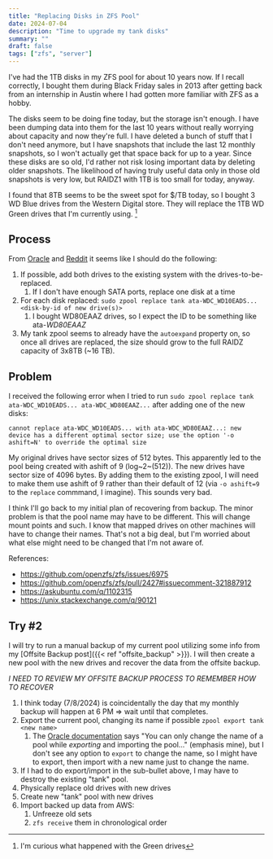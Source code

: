 ```yaml
---
title: "Replacing Disks in ZFS Pool"
date: 2024-07-04
description: "Time to upgrade my tank disks"
summary: ""
draft: false
tags: ["zfs", "server"]
---
```


I've had the 1TB disks in my ZFS pool for about 10 years now. If I recall correctly, I bought them during Black Friday sales in 2013 after getting back from an internship in Austin where I had gotten more familiar with ZFS as a hobby.

The disks seem to be doing fine today, but the storage isn't enough. I have been dumping data into them for the last 10 years without really worrying about capacity and now they're full. I have deleted a bunch of stuff that I don't need anymore, but I have snapshots that include the last 12 monthly snapshots, so I won't actually get that space back for up to a year. Since these disks are so old, I'd rather not risk losing important data by deleting older snapshots. The likelihood of having truly useful data only in those old snapshots is very low, but RAIDZ1 with 1TB is too small for today, anyway.

I found that 8TB seems to be the sweet spot for $/TB today, so I bought 3 WD Blue drives from the Western Digital store. They will replace the 1TB WD Green drives that I'm currently using. [^green]

## Process
From [Oracle](https://docs.oracle.com/cd/E19253-01/819-5461/gazgd/index.html) and [Reddit](https://www.reddit.com/r/zfs/comments/sqffah/replacing_drives_in_a_zpool/) it seems like I should do the following:

1. If possible, add both drives to the existing system with the drives-to-be-replaced.
   1. If I don't have enough SATA ports, replace one disk at a time
1. For each disk replaced: `sudo zpool replace tank ata-WDC_WD10EADS... <disk-by-id of new drive(s)>`
   1. I bought WD80EAAZ drives, so I expect the ID to be something like ata-*WD80EAAZ*
1. My tank zpool seems to already have the `autoexpand` property on, so once all drives are replaced, the size should grow to the full RAIDZ capacity of 3x8TB (~16 TB).

## Problem

I received the following error when I tried to run `sudo zpool replace tank ata-WDC_WD10EADS... ata-WDC_WD80EAAZ...` after adding one of the new disks:

`cannot replace ata-WDC_WD10EADS... with ata-WDC_WD80EAAZ...: new device has a different optimal sector size; use the option '-o ashift=N' to override the optimal size`

My original drives have sector sizes of 512 bytes. This apparently led to the pool being created with ashift of 9 (log~2~(512)). The new drives have sector size of 4096 bytes. By adding them to the existing zpool, I will need to make them use ashift of 9 rather than their default of 12 (via `-o ashift=9` to the `replace` commmand, I imagine). This sounds very bad.

I think I'll go back to my initial plan of recovering from backup. The minor problem is that the pool name may have to be different. This will change mount points and such. I know that mapped drives on other machines will have to change their names. That's not a big deal, but I'm worried about what else might need to be changed that I'm not aware of.

References:

- https://github.com/openzfs/zfs/issues/6975
- https://github.com/openzfs/zfs/pull/2427#issuecomment-321887912
- https://askubuntu.com/q/1102315
- https://unix.stackexchange.com/q/90121

## Try #2

I will try to run a manual backup of my current pool utilizing some info from my [Offsite Backup post]({{< ref "offsite_backup" >}}). I will then create a new pool with the new drives and recover the data from the offsite backup.

*I NEED TO REVIEW MY OFFSITE BACKUP PROCESS TO REMEMBER HOW TO RECOVER*

1. I think today (7/8/2024) is coincidentally the day that my monthly backup will happen at 6 PM => wait until that completes.
1. Export the current pool, changing its name if possible `zpool export tank <new name>`
   1. The [Oracle documentation](https://docs.oracle.com/en/operating-systems/solaris/oracle-solaris/11.4/manage-zfs/importing-zfs-storage-pools.html) says "You can only change the name of a pool while *exporting* and importing the pool..." (emphasis mine), but I don't see any option to `export` to change the name, so I might have to export, then import with a new name just to change the name.
1. If I had to do export/import in the sub-bullet above, I may have to destroy the existing "tank" pool.
1. Physically replace old drives with new drives
1. Create new "tank" pool with new drives
1. Import backed up data from AWS:
   1. Unfreeze old sets
   1. `zfs receive` them in chronological order

[^green]: I'm curious what happened with the Green drives